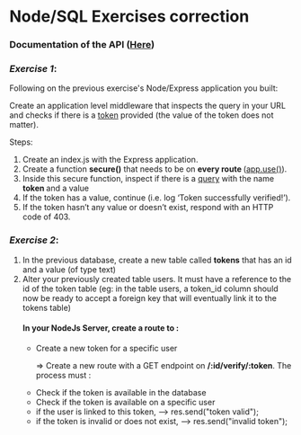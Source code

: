 # Node/SQL Exercises correction

### Documentation of the API ([Here](https://documenter.getpostman.com/view/14782056/TzecBQSt))

### _Exercise 1_:

Following on the previous exercise's Node/Express application you built:

<span>Create an application level middleware that inspects the query in your URL and checks if there is a </span><a href="https://en.wikipedia.org/wiki/Access_token"  target="_blank"  rel="noopener"><span>token</span></a> provided (the value of the token does not matter)<span>. </span>

<span>Steps: </span>

<ol>

<li><span>Create an index.js with the Express application. </span></li>

<li><span>Create a function </span><b>secure()</b><span > that needs to be on </span><b>every route </b><span >(</span><a href="https://expressjs.com/en/guide/using-middleware.html#middleware.application"  target="_blank"  rel="noopener"><span>app.use()</span></a><span>). </span></li>

<li><span>Inside this secure function, inspect if there is a </span><a href="https://expressjs.com/en/4x/api.html#req.query"  target="_blank"  rel="noopener"><span>query</span></a><span> with the name </span><b>token </b><span >and a value</span></li>

<li ><span >If the token has a value, continue (i.e. log ‘Token successfully verified!’).</span></li>

<li ><span >If the token hasn’t any value or doesn’t exist, respond with an HTTP code of 403. </span></li>

</ol>

### _Exercise 2_:

<ol>

<li><span style="font-weight: 400;"> In the previous database, create a new table called <strong>tokens</strong> that has an id and a value (of type text) </span></li>
<li> Alter your previously created table users. It must have a reference to the id of the token table (eg: in the table users, a token_id column should now be ready to accept a foreign key that will eventually link it to the tokens table)</li>

<h4>In your NodeJs Server, create a route to :</h4>

<ul>
<li>Create a new token for a specific user</li>
<p> => Create a new route with a GET endpoint on <strong>/:id/verify/:token</strong>. The process must :</p>
<li>Check if the token is available in the database</li>
<li>Check if the token is available on a specific user</li>
<li>if the user is linked to this token, --&gt; res.send("token valid");</li>
<li>if the token is invalid or does not exist, --&gt; res.send("invalid token");</li>
</ul>

</ol>
